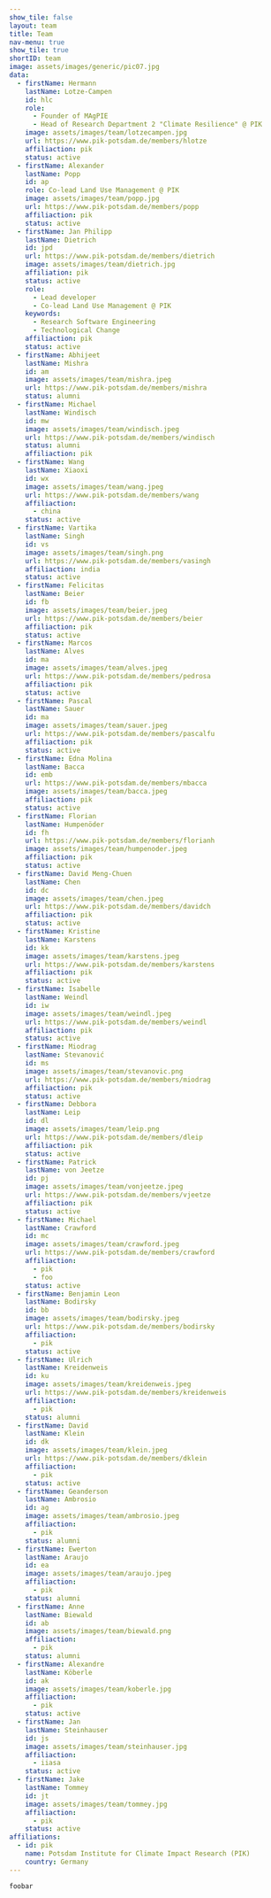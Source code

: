 ```yaml
---
show_tile: false
layout: team
title: Team
nav-menu: true
show_tile: true
shortID: team
image: assets/images/generic/pic07.jpg
data:
  - firstName: Hermann
    lastName: Lotze-Campen
    id: hlc
    role: 
      - Founder of MAgPIE
      - Head of Research Department 2 "Climate Resilience" @ PIK
    image: assets/images/team/lotzecampen.jpg
    url: https://www.pik-potsdam.de/members/hlotze
    affiliaction: pik
    status: active
  - firstName: Alexander
    lastName: Popp
    id: ap
    role: Co-lead Land Use Management @ PIK
    image: assets/images/team/popp.jpg
    url: https://www.pik-potsdam.de/members/popp
    affiliaction: pik
    status: active
  - firstName: Jan Philipp
    lastName: Dietrich
    id: jpd
    url: https://www.pik-potsdam.de/members/dietrich
    image: assets/images/team/dietrich.jpg
    affiliation: pik
    status: active
    role: 
      - Lead developer
      - Co-lead Land Use Management @ PIK
    keywords: 
      - Research Software Engineering
      - Technological Change
    affiliaction: pik
    status: active
  - firstName: Abhijeet
    lastName: Mishra
    id: am
    image: assets/images/team/mishra.jpeg
    url: https://www.pik-potsdam.de/members/mishra
    status: alumni
  - firstName: Michael
    lastName: Windisch
    id: mw
    image: assets/images/team/windisch.jpeg
    url: https://www.pik-potsdam.de/members/windisch
    status: alumni
    affiliaction: pik
  - firstName: Wang
    lastName: Xiaoxi
    id: wx
    image: assets/images/team/wang.jpeg
    url: https://www.pik-potsdam.de/members/wang
    affiliaction: 
      - china
    status: active
  - firstName: Vartika
    lastName: Singh
    id: vs
    image: assets/images/team/singh.png
    url: https://www.pik-potsdam.de/members/vasingh
    affiliaction: india 
    status: active
  - firstName: Felicitas
    lastName: Beier
    id: fb
    image: assets/images/team/beier.jpeg
    url: https://www.pik-potsdam.de/members/beier
    affiliaction: pik
    status: active
  - firstName: Marcos
    lastName: Alves
    id: ma
    image: assets/images/team/alves.jpeg
    url: https://www.pik-potsdam.de/members/pedrosa
    affiliaction: pik
    status: active
  - firstName: Pascal
    lastName: Sauer
    id: ma
    image: assets/images/team/sauer.jpeg
    url: https://www.pik-potsdam.de/members/pascalfu
    affiliaction: pik
    status: active
  - firstName: Edna Molina
    lastName: Bacca
    id: emb
    url: https://www.pik-potsdam.de/members/mbacca
    image: assets/images/team/bacca.jpeg
    affiliaction: pik
    status: active
  - firstName: Florian
    lastName: Humpenöder
    id: fh
    url: https://www.pik-potsdam.de/members/florianh
    image: assets/images/team/humpenoder.jpeg
    affiliaction: pik
    status: active
  - firstName: David Meng-Chuen
    lastName: Chen
    id: dc
    image: assets/images/team/chen.jpeg
    url: https://www.pik-potsdam.de/members/davidch
    affiliaction: pik
    status: active
  - firstName: Kristine
    lastName: Karstens
    id: kk
    image: assets/images/team/karstens.jpeg
    url: https://www.pik-potsdam.de/members/karstens
    affiliaction: pik
    status: active
  - firstName: Isabelle
    lastName: Weindl
    id: iw
    image: assets/images/team/weindl.jpeg
    url: https://www.pik-potsdam.de/members/weindl
    affiliaction: pik
    status: active
  - firstName: Miodrag
    lastName: Stevanović
    id: ms
    image: assets/images/team/stevanovic.png
    url: https://www.pik-potsdam.de/members/miodrag
    affiliaction: pik
    status: active
  - firstName: Debbora
    lastName: Leip
    id: dl
    image: assets/images/team/leip.png
    url: https://www.pik-potsdam.de/members/dleip
    affiliaction: pik
    status: active
  - firstName: Patrick
    lastName: von Jeetze
    id: pj
    image: assets/images/team/vonjeetze.jpeg
    url: https://www.pik-potsdam.de/members/vjeetze
    affiliaction: pik
    status: active
  - firstName: Michael
    lastName: Crawford
    id: mc
    image: assets/images/team/crawford.jpeg
    url: https://www.pik-potsdam.de/members/crawford
    affiliaction: 
      - pik
      - foo
    status: active
  - firstName: Benjamin Leon
    lastName: Bodirsky
    id: bb
    image: assets/images/team/bodirsky.jpeg
    url: https://www.pik-potsdam.de/members/bodirsky
    affiliaction: 
      - pik 
    status: active
  - firstName: Ulrich
    lastName: Kreidenweis
    id: ku
    image: assets/images/team/kreidenweis.jpeg
    url: https://www.pik-potsdam.de/members/kreidenweis
    affiliaction: 
      - pik 
    status: alumni
  - firstName: David
    lastName: Klein
    id: dk
    image: assets/images/team/klein.jpeg
    url: https://www.pik-potsdam.de/members/dklein
    affiliaction: 
      - pik 
    status: active
  - firstName: Geanderson
    lastName: Ambrosio
    id: ag
    image: assets/images/team/ambrosio.jpeg
    affiliaction: 
      - pik 
    status: alumni
  - firstName: Ewerton
    lastName: Araujo
    id: ea
    image: assets/images/team/araujo.jpeg
    affiliaction: 
      - pik 
    status: alumni
  - firstName: Anne
    lastName: Biewald
    id: ab
    image: assets/images/team/biewald.png
    affiliaction: 
      - pik 
    status: alumni
  - firstName: Alexandre
    lastName: Köberle
    id: ak
    image: assets/images/team/koberle.jpg
    affiliaction: 
      - pik 
    status: active
  - firstName: Jan
    lastName: Steinhauser
    id: js
    image: assets/images/team/steinhauser.jpg
    affiliaction: 
      - iiasa
    status: active
  - firstName: Jake
    lastName: Tommey
    id: jt
    image: assets/images/team/tommey.jpg
    affiliaction: 
      - pik
    status: active
affiliations:
  - id: pik
    name: Potsdam Institute for Climate Impact Research (PIK)
    country: Germany
---
```


```
foobar
```